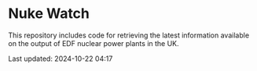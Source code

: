 # Nuke Watch

This repository includes code for retrieving the latest information available on the output of EDF nuclear power plants in the UK.

Last updated: 2024-10-22 04:17